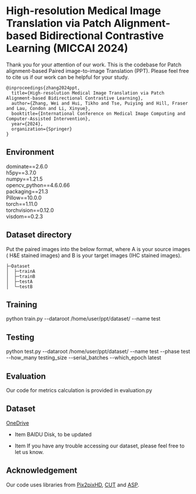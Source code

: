 # **High-resolution Medical Image Translation via Patch Alignment-based Bidirectional Contrastive Learning (MICCAI 2024)**

Thank you for your attention of our work. This is the codebase for Patch alignment-based Paired image-to-image Translation (PPT).  Please feel free to cite us if our work can be helpful for your study.

```
@inproceedings{zhang2024ppt,
  title={High-resolution Medical Image Translation via Patch Alignment-based Bidirectional Contrastive Learning},
  author={Zhang, Wei and Hui, Tikho and Tse, Puiying and Hill, Fraser and Lau, Condon and Li, Xinyue},
  booktitle={International Conference on Medical Image Computing and Computer-Assisted Intervention},
  year={2024},
  organization={Springer}
}
```



## Environment

dominate==2.6.0 <br>
h5py==3.7.0 <br>
numpy==1.21.5 <br>
opencv_python==4.6.0.66 <br>
packaging==21.3 <br>
Pillow==10.0.0 <br>
torch==1.11.0 <br>
torchvision==0.12.0 <br>
visdom==0.2.3 <br>



## Dataset  directory

Put the paired images into the below format, where A is your source images ( H&E stained images) and B is your target images (IHC stained images). 

```
├─Dataset
│  ├─trainA
│  ├─trainB
│  ├─testA
│  └─testB
```

## Training

python train.py --dataroot /home/user/ppt/dataset/ --name test



## Testing

python test.py --dataroot /home/user/ppt/dataset/ --name test --phase test --how_many testing_size --serial_batches --which_epoch latest



## Evaluation

Our code for metrics calculation is provided in evaluation.py



## Dataset

[OneDrive](https://portland-my.sharepoint.com/:f:/g/personal/wzhang472-c_my_cityu_edu_hk/Eqlv5Dz9rApCvtwXlRBtPVMBM18vy0jQ-anLvSaWkXr6BA)

* Item BAIDU Disk, to be updated

* Item If you have any trouble accessing our dataset, please feel free to let us know. 



## Acknowledgement

Our code uses libraries from [Pix2pixHD](https://github.com/NVIDIA/pix2pixHD), [CUT](https://github.com/taesungp/contrastive-unpaired-translation) and [ASP](https://github.com/lifangda01/AdaptiveSupervisedPatchNCE).

